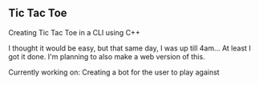 ## Tic Tac Toe
Creating Tic Tac Toe in a CLI using C++

I thought it would be easy, but that same day, I was up till 4am... At least I got it done.
I'm planning to also make a web version of this.

Currently working on: Creating a bot for the user to play against